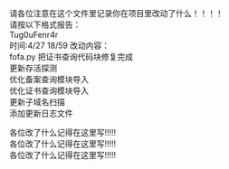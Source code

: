 请各位注意在这个文件里记录你在项目里改动了什么！！！！<br>
请按以下格式报告：<br>
Tug0uFenr4r <br>
时间:4/27 18/59
改动内容：<br>
fofa.py 把证书查询代码块修复完成 <br>
更新存活探测<br>
优化备案查询模块导入<br>
优化证书查询模块导入<br>
更新子域名扫描<br>
添加更新日志文件</br>


各位改了什么记得在这里写!!!!!<br>
各位改了什么记得在这里写!!!!!<br>
各位改了什么记得在这里写!!!!!<br>
